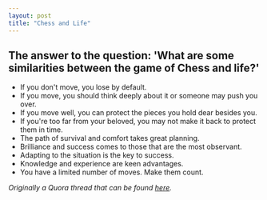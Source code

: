 ```yaml
---
layout: post
title: "Chess and Life"
---
```


## The answer to the question: 'What are some similarities between the game of Chess and life?'

* If you don't move, you lose by default.
* If you move, you should think deeply about it or someone may push you over.
* If you move well, you can protect the pieces you hold dear besides you.
* If you're too far from your beloved, you may not make it back to protect them in time.
* The path of survival and comfort takes great planning.
* Brilliance and success comes to those that are the most observant.
* Adapting to the situation is the key to success.
* Knowledge and experience are keen advantages.
* You have a limited number of moves. Make them count.

*Originally a Quora thread that can be found [here](http://www.quora.com/Life/How-is-chess-similar-to-life/answer/James-Liu-20).*